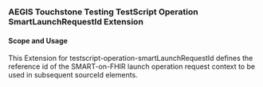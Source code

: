 ### AEGIS Touchstone Testing TestScript Operation SmartLaunchRequestId Extension


#### Scope and Usage

This Extension for testscript-operation-smartLaunchRequestId defines the reference id of the SMART-on-FHIR launch operation request context to be used in subsequent sourceId elements.
